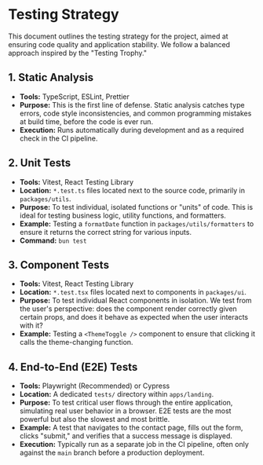 # Testing Strategy

This document outlines the testing strategy for the project, aimed at ensuring code quality and application stability. We follow a balanced approach inspired by the "Testing Trophy."

## 1. Static Analysis

*   **Tools:** TypeScript, ESLint, Prettier
*   **Purpose:** This is the first line of defense. Static analysis catches type errors, code style inconsistencies, and common programming mistakes at build time, before the code is ever run.
*   **Execution:** Runs automatically during development and as a required check in the CI pipeline.

## 2. Unit Tests

*   **Tools:** Vitest, React Testing Library
*   **Location:** `*.test.ts` files located next to the source code, primarily in `packages/utils`.
*   **Purpose:** To test individual, isolated functions or "units" of code. This is ideal for testing business logic, utility functions, and formatters.
*   **Example:** Testing a `formatDate` function in `packages/utils/formatters` to ensure it returns the correct string for various inputs.
*   **Command:** `bun test`

## 3. Component Tests

*   **Tools:** Vitest, React Testing Library
*   **Location:** `*.test.tsx` files located next to components in `packages/ui`.
*   **Purpose:** To test individual React components in isolation. We test from the user's perspective: does the component render correctly given certain props, and does it behave as expected when the user interacts with it?
*   **Example:** Testing a `<ThemeToggle />` component to ensure that clicking it calls the theme-changing function.

## 4. End-to-End (E2E) Tests

*   **Tools:** Playwright (Recommended) or Cypress
*   **Location:** A dedicated `tests/` directory within `apps/landing`.
*   **Purpose:** To test critical user flows through the entire application, simulating real user behavior in a browser. E2E tests are the most powerful but also the slowest and most brittle.
*   **Example:** A test that navigates to the contact page, fills out the form, clicks "submit," and verifies that a success message is displayed.
*   **Execution:** Typically run as a separate job in the CI pipeline, often only against the `main` branch before a production deployment.